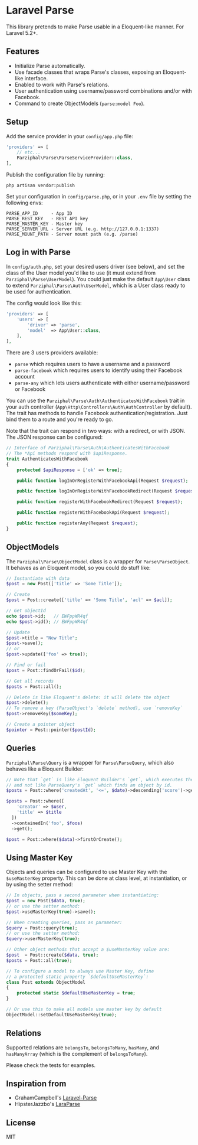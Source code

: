 # Laravel Parse

This library pretends to make Parse usable in a Eloquent-like manner. For Laravel 5.2+.

## Features

* Initialize Parse automatically.
* Use facade classes that wraps Parse's classes, exposing an Eloquent-like interface.
* Enabled to work with Parse's relations.
* User authentication using username/password combinations and/or with Facebook.
* Command to create ObjectModels (`parse:model Foo`).

## Setup

Add the service provider in your `config/app.php` file:

```php
'providers' => [
    // etc...
    Parziphal\Parse\ParseServiceProvider::class,
],
```

Publish the configuration file by running:

    php artisan vendor:publish

Set your configuration in `config/parse.php`, or in your `.env` file by setting the following envs:

    PARSE_APP_ID     - App ID
    PARSE_REST_KEY   - REST API key
    PARSE_MASTER_KEY - Master key
    PARSE_SERVER_URL - Server URL (e.g. http://127.0.0.1:1337)
    PARSE_MOUNT_PATH - Server mount path (e.g. /parse)

## Log in with Parse

In `config/auth.php`, set your desired users driver (see below), and set the class of the User model you'd like to use (it must extend from `Parziphal\Parse\UserModel`). You could just make the default `App\User` class to extend `Parziphal\Parse\Auth\UserModel`, which is a User class ready to be used for authentication.

The config would look like this:

```php
'providers' => [
    'users' => [
        'driver' => 'parse',
        'model'  => App\User::class,
    ],
],
```

There are 3 users providers available:

* `parse` which requires users to have a username and a password
* `parse-facebook` which requires users to identify using their Facebook account
* `parse-any` which lets users authenticate with either username/password or Facebook

You can use the `Parziphal\Parse\Auth\AuthenticatesWithFacebook` trait in your auth controller (`App\Http\Controllers\Auth\AuthController` by default). The trait has methods to handle Facebook authentication/registration. Just bind them to a route and you're ready to go.

Note that the trait can respond in two ways: with a redirect, or with JSON. The JSON response can be configured:

```php
// Interface of Parziphal\Parse\Auth\AuthenticatesWithFacebook
// The *Api methods respond with $apiResponse.
trait AuthenticatesWithFacebook
{
    protected $apiResponse = ['ok' => true];

    public function logInOrRegisterWithFacebookApi(Request $request);

    public function logInOrRegisterWithFacebookRedirect(Request $request);

    public function registerWithFacebookRedirect(Request $request);

    public function registerWithFacebookApi(Request $request);

    public function registerAny(Request $request);
}
```

## ObjectModels

The `Parziphal\Parse\ObjectModel` class is a wrapper for `Parse\ParseObject`. It behaves as an Eloquent model, so you could do stuff like:

```php
// Instantiate with data
$post = new Post(['title' => 'Some Title']);

// Create
$post = Post::create(['title' => 'Some Title', 'acl' => $acl]);

// Get objectId
echo $post->id;   // EWFppWR4qf
echo $post->id(); // EWFppWR4qf

// Update
$post->title = "New Title";
$post->save();
// or
$post->update(['foo' => true]);

// Find or fail
$post = Post::findOrFail($id);

// Get all records
$posts = Post::all();

// Delete is like Eloquent's delete: it will delete the object
$post->delete();
// To remove a key (ParseObject's `delete` method), use `removeKey`
$post->removeKey($someKey);

// Create a pointer object
$pointer = Post::pointer($postId);
```

## Queries

`Parziphal\Parse\Query` is a wrapper for `Parse\ParseQuery`, which also behaves like a Eloquent Builder:

```php
// Note that `get` is like Eloquent Builder's `get`, which executes the query,
// and not like ParseQuery's `get` which finds an object by id.
$posts = Post::where('createdAt', '<=', $date)->descending('score')->get();

$posts = Post::where([
    'creator' => $user,
    'title' => $title
  ])
  ->containedIn('foo', $foos)
  ->get();

$post = Post::where($data)->firstOrCreate();
```

## Using Master Key

Objects and queries can be configured to use Master Key with the `$useMasterKey` property. This can be done at class level, at instantiation, or by using the setter method:

```php
// In objects, pass a second parameter when instantiating:
$post = new Post($data, true);
// or use the setter method:
$post->useMasterKey(true)->save();

// When creating queries, pass as parameter:
$query = Post::query(true);
// or use the setter method:
$query->userMasterKey(true);

// Other object methods that accept a $useMasterKey value are:
$post  = Post::create($data, true);
$posts = Post::all(true);

// To configure a model to always use Master Key, define
// a protected static property `$defaultUseMasterKey`:
class Post extends ObjectModel
{
    protected static $defaultUseMasterKey = true;
}

// Or use this to make all models use master key by default
ObjectModel::setDefaultUseMasterKey(true);
```

## Relations

Supported relations are `belongsTo`, `belongsToMany`, `hasMany`, and `hasManyArray` (which is the complement of `belongsToMany`).

Please check the tests for examples.

## Inspiration from

* GrahamCampbell's [Laravel-Parse](https://github.com/GrahamCampbell/Laravel-Parse/)
* HipsterJazzbo's [LaraParse](https://github.com/HipsterJazzbo/LaraParse)

## License

MIT
